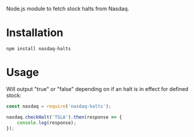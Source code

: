 Node.js module to fetch stock halts from Nasdaq.

# Installation
`npm install nasdaq-halts`

# Usage
Will output "true" or "false" depending on if an halt is in effect for defined stock:

```js
const nasdaq = require('nasdaq-halts');

nasdaq.checkHalt('TSLA').then(response => {
    console.log(response);
});   
```